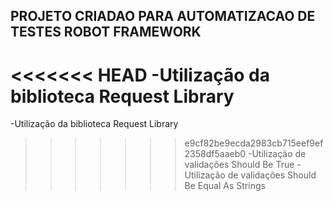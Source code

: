 ## PROJETO CRIADAO PARA AUTOMATIZACAO DE TESTES ROBOT FRAMEWORK
<<<<<<< HEAD
-Utilização da biblioteca Request Library   
=======

-Utilização da biblioteca Request Library
>>>>>>> e9cf82be9ecda2983cb715eef9ef2358df5aaeb0
-Utilização de validações Should Be True
-Utilização de validações Should Be Equal As Strings

